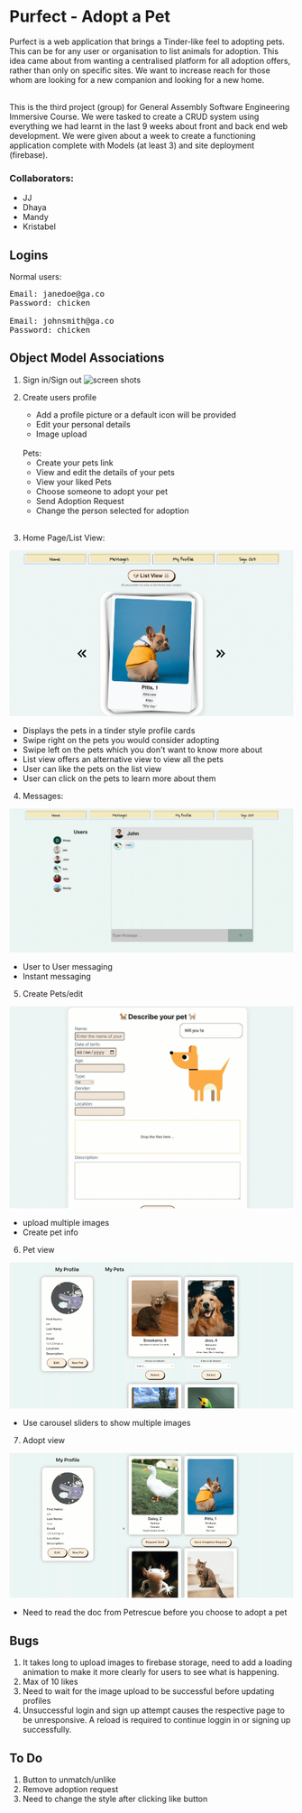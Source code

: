 # Purfect - Adopt a Pet

Purfect is a web application that brings a Tinder-like feel to adopting pets. This can be for any user or organisation to list animals for adoption. This idea came about from wanting a centralised platform for all adoption offers, rather than only on specific sites. We want to increase reach for those whom are looking for a new companion and looking for a new home.

<br/>
This is the third project (group) for General Assembly Software Engineering Immersive Course. We were tasked to create a CRUD system using everything we had learnt in the last 9 weeks about front and back end web development. We were given about a week to create a functioning application complete with Models (at least 3) and site deployment (firebase).

<br/>

### Collaborators:

- JJ
- Dhaya
- Mandy
- Kristabel

## Logins

Normal users:

<pre>
Email: janedoe@ga.co 
Password: chicken

Email: johnsmith@ga.co 
Password: chicken
</pre>

## Object Model Associations

1. Sign in/Sign out
   ![screen shots](gif/signin_resize.gif)
2. Create users profile

   - Add a profile picture or a default icon will be provided
   - Edit your personal details
   - Image upload

   <br/>
   Pets:
   <br/>

   - Create your pets link
   - View and edit the details of your pets
   - View your liked Pets
   - Choose someone to adopt your pet
   - Send Adoption Request
   - Change the person selected for adoption

   <br/>

3. Home Page/List View:

![screen shots](gif/swiping.gif)

- Displays the pets in a tinder style profile cards
- Swipe right on the pets you would consider adopting
- Swipe left on the pets which you don't want to know more about
- List view offers an alternative view to view all the pets
- User can like the pets on the list view
- User can click on the pets to learn more about them

4. Messages:

![screen shots](gif/message.gif)

- User to User messaging
- Instant messaging

5. Create Pets/edit

![screen shots](gif/drag%26drop.gif)

- upload multiple images
- Create pet info

6. Pet view

![screen shots](gif/petshow_resize.gif)

- Use carousel sliders to show multiple images

7. Adopt view

![screen shots](gif/adopt_resize.gif)

- Need to read the doc from Petrescue before you choose to adopt a pet

## Bugs

1. It takes long to upload images to firebase storage, need to add a loading animation to make it more clearly for users to see what is happening.
2. Max of 10 likes
3. Need to wait for the image upload to be successful before updating profiles
4. Unsuccessful login and sign up attempt causes the respective page to be unresponsive. A reload is required to continue loggin in or signing up successfully.

## To Do

1. Button to unmatch/unlike
2. Remove adoption request
3. Need to change the style after clicking like button

